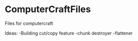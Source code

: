# ComputerCraftFiles
Files for computercraft 

Ideas:
-Building cut/copy feature
-chunk destroyer
-flattener